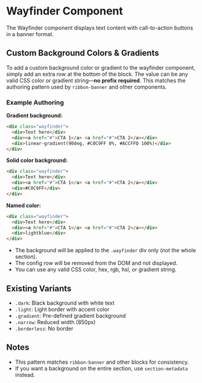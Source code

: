 # Wayfinder Component

The Wayfinder component displays text content with call-to-action buttons in a banner format.

## Custom Background Colors & Gradients

To add a custom background color or gradient to the wayfinder component, simply add an extra row at the bottom of the block. The value can be any valid CSS color or gradient string—**no prefix required**. This matches the authoring pattern used by `ribbon-banner` and other components.

### Example Authoring

**Gradient background:**
```html
<div class="wayfinder">
  <div>Text here</div>
  <div><a href="#">CTA 1</a> <a href="#">CTA 2</a></div>
  <div>linear-gradient(90deg, #C0C9FF 0%, #ACCFFD 100%)</div>
</div>
```

**Solid color background:**
```html
<div class="wayfinder">
  <div>Text here</div>
  <div><a href="#">CTA 1</a> <a href="#">CTA 2</a></div>
  <div>#C0C9FF</div>
</div>
```

**Named color:**
```html
<div class="wayfinder">
  <div>Text here</div>
  <div><a href="#">CTA 1</a> <a href="#">CTA 2</a></div>
  <div>lightblue</div>
</div>
```

- The background will be applied to the `.wayfinder` div only (not the whole section).
- The config row will be removed from the DOM and not displayed.
- You can use any valid CSS color, hex, rgb, hsl, or gradient string.

## Existing Variants

- `.dark`: Black background with white text
- `.light`: Light border with accent color
- `.gradient`: Pre-defined gradient background
- `.narrow`: Reduced width (850px)
- `.borderless`: No border

## Notes
- This pattern matches `ribbon-banner` and other blocks for consistency.
- If you want a background on the entire section, use `section-metadata` instead.
